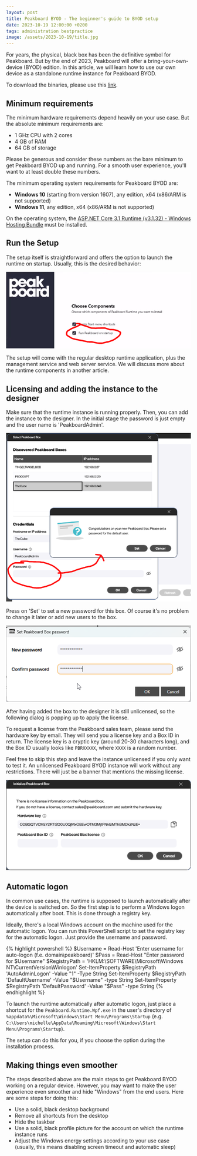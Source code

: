 ```yaml
---
layout: post
title: Peakboard BYOD - The beginner's guide to BYOD setup
date: 2023-10-19 12:00:00 +0200
tags: administration bestpractice
image: /assets/2023-10-19/title.jpg
---
```


For years, the physical, black box has been the definitive symbol for Peakboard. But by the end of 2023, Peakboard will offer a bring-your-own-device (BYOD) edition. In this article, we will learn how to use our own device as a standalone runtime instance for Peakboard BYOD.

To download the binaries, please use this [link](https://peakboard.com/download/Peakboard/dev_master/PeakboardRuntimeSetupUI.exe).

## Minimum requirements

The minimum hardware requirements depend heavily on your use case. But the absolute minimum requirements are:
* 1 GHz CPU with 2 cores
* 4 GB of RAM
* 64 GB of storage

Please be generous and consider these numbers as the bare minimum to get Peakboard BYOD up and running. For a smooth user experience, you'll want to at least double these numbers.

The minimum operating system requirements for Peakboard BYOD are:

* **Windows 10** (starting from version 1607), any edition, x64 (x86/ARM is not supported) 
* **Windows 11**, any edition, x64 (x86/ARM is not supported)

On the operating system, the [ASP.NET Core 3.1 Runtime (v3.1.32) - Windows Hosting Bundle](https://dotnet.microsoft.com/en-us/download/dotnet/thank-you/runtime-aspnetcore-3.1.32-windows-hosting-bundle-installer) must be installed.


## Run the Setup

The setup itself is straightforward and offers the option to launch the runtime on startup. Usually, this is the desired behavior:

![image](/assets/2023-10-19/010.png)

The setup will come with the regular desktop runtime application, plus the management service and web server service. We will discuss more about the runtime components in another article.


## Licensing and adding the instance to the designer

Make sure that the runtime instance is running properly. Then, you can add the instance to the designer. In the initial stage the password is just empty and the user name is 'PeakboardAdmin'.

![image](/assets/2023-10-19/050.png)

Press on 'Set' to set a new password for this box. Of course it's no problem to change it later or add new users to the box.

![image](/assets/2023-10-19/055.png)

After having added the box to the designer it is still unlicensed, so the following dialog is popping up to apply the license.

To request a license from the Peakboard sales team, please send the hardware key by email. They will send you a license key and a Box ID in return. The license key is a cryptic key (around 20-30 characters long), and the Box ID usually looks like `PBRXXXXX`, where `XXXX` is a random number.

Feel free to skip this step and leave the instance unlicensed if you only want to test it. An unlicensed Peakboard BYOD instance will work without any restrictions. There will just be a banner that mentions the missing license.

![image](/assets/2023-10-19/030.png)


## Automatic logon

In common use cases, the runtime is supposed to launch automatically after the device is switched on. So the first step is to perform a Windows logon automatically after boot. This is done through a registry key.

Ideally, there's a local Windows account on the machine used for the automatic logon. You can run this PowerShell script to set the registry key for the automatic logon. Just provide the username and password.

{% highlight powershell %}
$Username = Read-Host 'Enter username for auto-logon (f.e. domain\peakboard)'
$Pass = Read-Host "Enter password for $Username"
$RegistryPath = 'HKLM:\SOFTWARE\Microsoft\Windows NT\CurrentVersion\Winlogon'
Set-ItemProperty $RegistryPath 'AutoAdminLogon' -Value "1" -Type String 
Set-ItemProperty $RegistryPath 'DefaultUsername' -Value "$Username" -type String 
Set-ItemProperty $RegistryPath 'DefaultPassword' -Value "$Pass" -type String
{% endhighlight %}

To launch the runtime automatically after automatic logon, just place a shortcut for the `Peakboard.Runtime.Wpf.exe` in the user's directory of `%appdata%\Microsoft\Windows\Start Menu\Programs\Startup` (e.g. `C:\Users\michelle\AppData\Roaming\Microsoft\Windows\Start Menu\Programs\Startup`).

The setup can do this for you, if you choose the option during the installation process.

## Making things even smoother

The steps described above are the main steps to get Peakboard BYOD working on a regular device. However, you may want to make the user experience even smoother and hide "Windows" from the end users. Here are some steps for doing this:

* Use a solid, black desktop background
* Remove all shortcuts from the desktop
* Hide the taskbar
* Use a solid, black profile picture for the account on which the runtime instance runs
* Adjust the Windows energy settings according to your use case (usually, this means disabling screen timeout and automatic sleep)